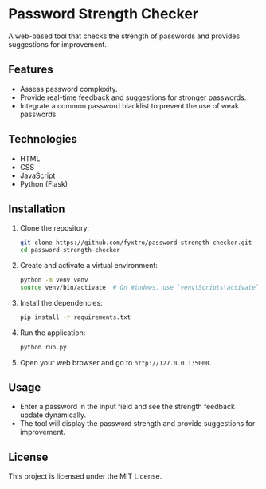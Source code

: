 # Password Strength Checker

A web-based tool that checks the strength of passwords and provides suggestions for improvement.

## Features

- Assess password complexity.
- Provide real-time feedback and suggestions for stronger passwords.
- Integrate a common password blacklist to prevent the use of weak passwords.

## Technologies

- HTML
- CSS
- JavaScript
- Python (Flask)

## Installation

1. Clone the repository:
   ```bash
   git clone https://github.com/fyxtro/password-strength-checker.git
   cd password-strength-checker
   ```
2. Create and activate a virtual environment:
   ```bash
   python -m venv venv
   source venv/bin/activate  # On Windows, use `venv\Scripts\activate`
   ```
3. Install the dependencies:
   ```bash
   pip install -r requirements.txt
   ```
4. Run the application:
   ```bash
   python run.py
   ```
5. Open your web browser and go to `http://127.0.0.1:5000`.

## Usage
 - Enter a password in the input field and see the strength feedback update dynamically.
 - The tool will display the password strength and provide suggestions for improvement.

## License
This project is licensed under the MIT License.